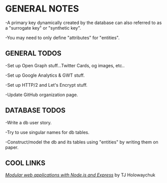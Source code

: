 # GENERAL NOTES

-A primary key dynamically created by the database can also referred to as a "surrogate key" or "synthetic key".

-You may need to only define "attributes" for "entities".


## GENERAL TODOS
-Set up Open Graph stuff...Twitter Cards, og images, etc..

-Set up Google Analytics & GWT stuff.

-Set up HTTP/2 and Let's Encrypt stuff.

-Update GitHub organization page.

## DATABASE TODOS
-Write a db user story.

-Try to use singular names for db tables.

-Construct/model the db and its tables using "entities" by writing them on paper.

## COOL LINKS
[*Modular web applications with Node.js and Express*](https://www.google.com/url?sa=t&rct=j&q=&esrc=s&source=web&cd=1&cad=rja&uact=8&ved=0ahUKEwiiiYfdt-fQAhVW2GMKHUL3DF8QtwIIHTAA&url=https%3A%2F%2Fvimeo.com%2F56166857&usg=AFQjCNHZrjzTKs66pJrd21vHRdetmwAe6A&sig2=Wp8ZRKkCmw1XwpIlMjN0jQ) by TJ Holowaychuk
